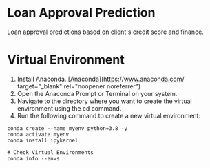 # Loan Approval Prediction
Loan approval predictions based on client's credit score and finance.

# Virtual Environment
1. Install Anaconda. [Anaconda](https://www.anaconda.com/ target="_blank" rel="noopener noreferrer")
2. Open the Anaconda Prompt or Terminal on your system.
3. Navigate to the directory where you want to create the virtual environment using the cd command.
4. Run the following command to create a new virtual environment:

```
conda create --name myenv python=3.8 -y
conda activate myenv
conda install ipykernel

# Check Virtual Environments
conda info --envs
```


